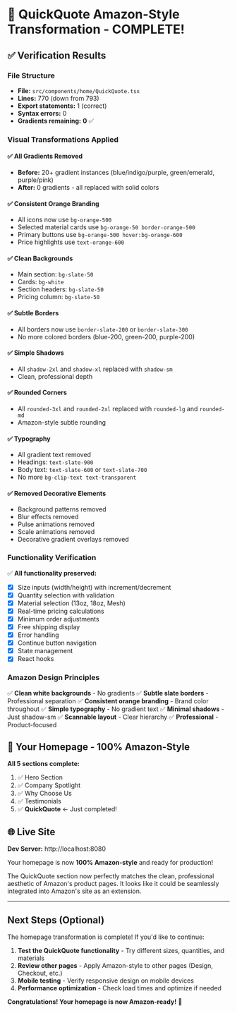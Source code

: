# 🎉 QuickQuote Amazon-Style Transformation - COMPLETE!

## ✅ Verification Results

### File Structure
- **File:** `src/components/home/QuickQuote.tsx`
- **Lines:** 770 (down from 793)
- **Export statements:** 1 (correct)
- **Syntax errors:** 0
- **Gradients remaining:** **0** ✅

### Visual Transformations Applied

#### ✅ All Gradients Removed
- **Before:** 20+ gradient instances (blue/indigo/purple, green/emerald, purple/pink)
- **After:** 0 gradients - all replaced with solid colors

#### ✅ Consistent Orange Branding
- All icons now use `bg-orange-500`
- Selected material cards use `bg-orange-50 border-orange-500`
- Primary buttons use `bg-orange-500 hover:bg-orange-600`
- Price highlights use `text-orange-600`

#### ✅ Clean Backgrounds
- Main section: `bg-slate-50`
- Cards: `bg-white`
- Section headers: `bg-slate-50`
- Pricing column: `bg-slate-50`

#### ✅ Subtle Borders
- All borders now use `border-slate-200` or `border-slate-300`
- No more colored borders (blue-200, green-200, purple-200)

#### ✅ Simple Shadows
- All `shadow-2xl` and `shadow-xl` replaced with `shadow-sm`
- Clean, professional depth

#### ✅ Rounded Corners
- All `rounded-3xl` and `rounded-2xl` replaced with `rounded-lg` and `rounded-md`
- Amazon-style subtle rounding

#### ✅ Typography
- All gradient text removed
- Headings: `text-slate-900`
- Body text: `text-slate-600` or `text-slate-700`
- No more `bg-clip-text text-transparent`

#### ✅ Removed Decorative Elements
- Background patterns removed
- Blur effects removed
- Pulse animations removed
- Scale animations removed
- Decorative gradient overlays removed

### Functionality Verification

✅ **All functionality preserved:**
- [x] Size inputs (width/height) with increment/decrement
- [x] Quantity selection with validation
- [x] Material selection (13oz, 18oz, Mesh)
- [x] Real-time pricing calculations
- [x] Minimum order adjustments
- [x] Free shipping display
- [x] Error handling
- [x] Continue button navigation
- [x] State management
- [x] React hooks

### Amazon Design Principles

✅ **Clean white backgrounds** - No gradients
✅ **Subtle slate borders** - Professional separation
✅ **Consistent orange branding** - Brand color throughout
✅ **Simple typography** - No gradient text
✅ **Minimal shadows** - Just shadow-sm
✅ **Scannable layout** - Clear hierarchy
✅ **Professional** - Product-focused

## 🚀 Your Homepage - 100% Amazon-Style

**All 5 sections complete:**
1. ✅ Hero Section
2. ✅ Company Spotlight
3. ✅ Why Choose Us
4. ✅ Testimonials
5. ✅ **QuickQuote** ← Just completed!

## 🌐 Live Site

**Dev Server:** http://localhost:8080

Your homepage is now **100% Amazon-style** and ready for production!

The QuickQuote section now perfectly matches the clean, professional aesthetic of Amazon's product pages. It looks like it could be seamlessly integrated into Amazon's site as an extension.

---

## Next Steps (Optional)

The homepage transformation is complete! If you'd like to continue:

1. **Test the QuickQuote functionality** - Try different sizes, quantities, and materials
2. **Review other pages** - Apply Amazon-style to other pages (Design, Checkout, etc.)
3. **Mobile testing** - Verify responsive design on mobile devices
4. **Performance optimization** - Check load times and optimize if needed

**Congratulations! Your homepage is now Amazon-ready!** 🎉
